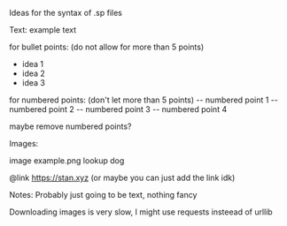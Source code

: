 Ideas for the syntax of .sp files

Text:
example text

for bullet points: (do not allow for more than 5 points)
- idea 1
- idea 2
- idea 3

for numbered points: (don't let more than 5 points)
-- numbered point 1
-- numbered point 2
-- numbered point 3
-- numbered point 4

maybe remove numbered points?

Images:

image example.png
lookup dog

@link https://stan.xyz
(or maybe you can just add the link idk)

Notes: Probably just going to be text, nothing fancy



Downloading images is very slow, I might use requests insteead of urllib